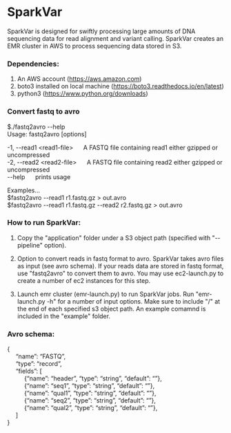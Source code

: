 # SparkVar
SparkVar is designed for swiftly processing large amounts of DNA sequencing data for read alignment and variant calling. SparkVar creates an EMR cluster in AWS to process sequencing data stored in S3.

### Dependencies:
1. An AWS account (https://aws.amazon.com)
2. boto3 installed on local machine (https://boto3.readthedocs.io/en/latest)
3. python3 (https://www.python.org/downloads)

### Convert fastq to avro
$./fastq2avro --help  
Usage: fastq2avro [options]  
  
  -1, --read1 \<read1-file\>&nbsp;&nbsp;&nbsp;&nbsp;&nbsp;&nbsp;A FASTQ file containing read1 either gzipped or uncompressed  
  -2, --read2 \<read2-file\>&nbsp;&nbsp;&nbsp;&nbsp;&nbsp;&nbsp;A FASTQ file containing read2 either gzipped or uncompressed  
  --help&nbsp;&nbsp;&nbsp;&nbsp;&nbsp;&nbsp;prints usage  
  
Examples...  
$fastq2avro --read1 r1.fastq.gz > out.avro  
$fastq2avro --read1 r1.fastq.gz --read2 r2.fastq.gz > out.avro  


### How to run SparkVar:
1. Copy the "application" folder under a S3 object path (specified with "--pipeline" option). 

2. Option to convert reads in fastq format to avro.
   SparkVar takes avro files as input (see avro schema). If your reads data are stored in fastq format, use "fastq2avro" to convert them to avro. You may use ec2-launch.py to create a number of ec2 instances for this step. 
   
3. Launch emr cluster (emr-launch.py) to run SparkVar jobs.
   Run "emr-launch.py -h" for a number of input options. Make sure to include "/" at the end of each specified s3 object path. An example comamnd is included in the "example" folder.


### Avro schema:  
{  
&nbsp;&nbsp;&nbsp;&nbsp;&nbsp;“name”: “FASTQ”,  
&nbsp;&nbsp;&nbsp;&nbsp;&nbsp;“type”: “record”,  
&nbsp;&nbsp;&nbsp;&nbsp;&nbsp;“fields”: [  
&nbsp;&nbsp;&nbsp;&nbsp;&nbsp;&nbsp;&nbsp;&nbsp;&nbsp;&nbsp;{“name”: “header”, “type”: “string”, “default”: “”},  
&nbsp;&nbsp;&nbsp;&nbsp;&nbsp;&nbsp;&nbsp;&nbsp;&nbsp;&nbsp;{“name”: “seq1”,   “type”: “string”, “default”: “”},  
&nbsp;&nbsp;&nbsp;&nbsp;&nbsp;&nbsp;&nbsp;&nbsp;&nbsp;&nbsp;{“name”: “qual1”,  “type”: “string”, “default”: “”},  
&nbsp;&nbsp;&nbsp;&nbsp;&nbsp;&nbsp;&nbsp;&nbsp;&nbsp;&nbsp;{“name”: “seq2”,   “type”: “string”, “default”: “”},  
&nbsp;&nbsp;&nbsp;&nbsp;&nbsp;&nbsp;&nbsp;&nbsp;&nbsp;&nbsp;{“name”: “qual2”,  “type”: “string”, “default”: “”},  
&nbsp;&nbsp;&nbsp;&nbsp;&nbsp;]  
}  
